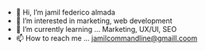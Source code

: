 - 👋 Hi, I’m jamil federico almada
- 👀 I’m interested in marketing, web development
- 🌱 I’m currently learning ...  Marketing, UX/UI, SEO
- 📫 How to reach me ... jamilcommandline@gmaill.coom

<!---
jamilfedericoalmada/jamilfedericoalmada is a ✨ special ✨ repository because its `README.md` (this file) appears on your GitHub profile.
You can click the Preview link to take a look at your changes.
--->

